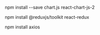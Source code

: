 <!-- front end dependencies -->
npm install --save chart.js react-chart-js-2

npm install @reduxjs/toolkit react-redux

npm install axios